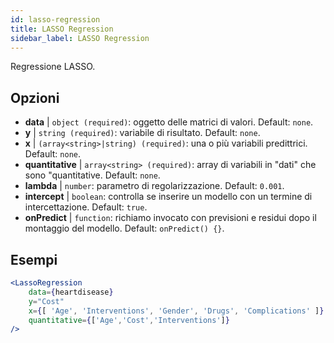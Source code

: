 ```yaml
---
id: lasso-regression
title: LASSO Regression
sidebar_label: LASSO Regression
---
```


Regressione LASSO.

## Opzioni

* __data__ | `object (required)`: oggetto delle matrici di valori. Default: `none`.
* __y__ | `string (required)`: variabile di risultato. Default: `none`.
* __x__ | `(array<string>|string) (required)`: una o più variabili predittrici. Default: `none`.
* __quantitative__ | `array<string> (required)`: array di variabili in "dati" che sono "quantitative. Default: `none`.
* __lambda__ | `number`: parametro di regolarizzazione. Default: `0.001`.
* __intercept__ | `boolean`: controlla se inserire un modello con un termine di intercettazione. Default: `true`.
* __onPredict__ | `function`: richiamo invocato con previsioni e residui dopo il montaggio del modello. Default: `onPredict() {}`.


## Esempi

```jsx live
<LassoRegression
    data={heartdisease} 
    y="Cost"
    x={[ 'Age', 'Interventions', 'Gender', 'Drugs', 'Complications' ]}
    quantitative={['Age','Cost','Interventions']}
/>
```

